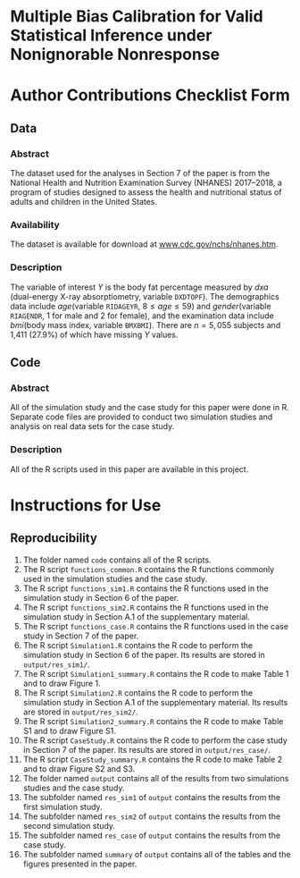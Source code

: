 # Multiple Bias Calibration for Valid Statistical Inference under Nonignorable Nonresponse

# Author Contributions Checklist Form

## Data

### Abstract

The dataset used for the analyses in Section 7 of the paper is from the
National Health and Nutrition Examination Survey (NHANES) 2017–2018,
a program of studies designed to assess the health and nutritional status
of adults and children in the United States.

### Availability 

The dataset is available for download at www.cdc.gov/nchs/nhanes.htm.

### Description

The variable of interest $Y$ is the body fat percentage measured by *dxa*
(dual-energy X-ray absorptiometry, variable `DXDTOPF`). The demographics
data include *age*(variable `RIDAGEYR`, $8 \le \mathit{age} \le 59$) and
*gender*(variable `RIAGENDR`, 1 for male and 2 for female), and the
examination data include *bmi*(body mass index, variable `BMXBMI`). There
are $n = 5,055$ subjects and 1,411 (27.9\%) of which have missing $Y$ values.

## Code

### Abstract

All of the simulation study and the case study for this paper were done in R.
Separate code files are provided to conduct two simulation studies and analysis
on real data sets for the case study.

### Description

All of the R scripts used in this paper are available in this project.

# Instructions for Use

## Reproducibility

1. The folder named `code` contains all of the R scripts.
2. The R script `functions_common.R` contains the R functions commonly used in the simulation studies and the case study.
3. The R script `functions_sim1.R` contains the R functions used in the simulation study in Section 6 of the paper.
4. The R script `functions_sim2.R` contains the R functions used in the simulation study in Section A.1 of the supplementary material.
5. The R script `functions_case.R` contains the R functions used in the case study in Section 7 of the paper.
6. The R script `Simulation1.R` contains the R code to perform the simulation study in Section 6 of the paper. Its results are stored in `output/res_sim1/`.
7. The R script `Simulation1_summary.R` contains the R code to make Table 1 and to draw Figure 1.
8. The R script `Simulation2.R` contains the R code to perform the simulation study in Section A.1 of the supplementary material. Its results are stored in `output/res_sim2/`.
9. The R script `Simulation2_summary.R` contains the R code to make Table S1 and to draw Figure S1.
10. The R script `CaseStudy.R` contains the R code to perform the case study in Section 7 of the paper. Its results are stored in `output/res_case/`.
11. The R script `CaseStudy_summary.R` contains the R code to make Table 2 and to draw Figure S2 and S3.
12. The folder named `output` contains all of the results from two simulations studies and the case study.
13. The subfolder named `res_sim1` of `output` contains the results from the first simulation study.
14. The subfolder named `res_sim2` of `output` contains the results from the second simulation study.
15. The subfolder named `res_case` of `output` contains the results from the case study.
16. The subfolder named `summary` of `output` contains all of the tables and the figures presented in the paper.
